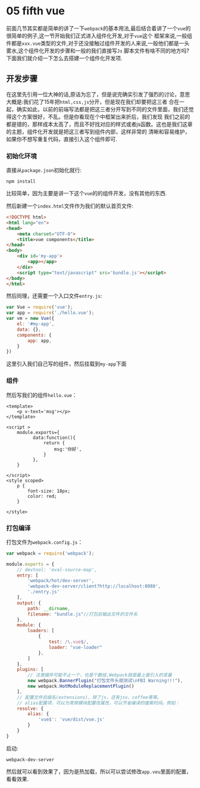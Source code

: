 # 05 fifth vue
前面几节其实都是简单的讲了一下`webpack`的基本用法,最后结合着讲了一个`vue`的很简单的例子,这一节开始我们正式进入组件化开发,对于`vue`这个
框架来说,一般组件都是`xxx.vue`类型的文件,对于还没接触过组件开发的人来说,一般他们都是一头雾水,这个组件化开发的步骤和一般的我们直接写`Js`
脚本文件有啥不同的地方吗?下面我们就介绍一下怎么去搭建一个组件化开发项.

## 开发步骤
在这里先引用一位大神的话,原话为忘了，但是说完确实引发了强烈的讨论，意思大概是:我们花了15年把`html,css,js`分开，但是现在我们却要把这三者
合在一起，确实如此，以前的前端写法都是把这三者分开写到不同的文件里面，我们还觉得这个方案很好，不乱。但是你看现在个中框架出来折后，我们发现
我们之前的都是错的，那样成本太高了，而且不好找对应的样式或者js函数。这也是我们这章的主题，组件化开发就是把这三者写到组件内部，这样非常的
清晰和容易维护，如果你不想写重复代码，直接引入这个组件即可.

### 初始化环境
直接从`package.json`初始化就行:
```
npm install
```
比较简单，因为主要是讲一下这个`vue`的的组件开发，没有其他的东西.

然后新建一个`index.html`文件作为我们的默认首页文件:
```html
<!DOCTYPE html>
<html lang="en">
<head>
	<meta charset="UTF-8">
	<title>vue components</title>
</head>
<body>
    <div id='my-app'>
   	    <app></app>
    </div>
	<script type="text/javascript" src='bundle.js'></script>
</body>
</html>
```
然后同理，还需要一个入口文件`entry.js`:
```js
var Vue = require('vue');
var app = require('./hello.vue');
var vm = new Vue({
    el: '#my-app',
    data: {},
    components: {
        app: app,
    }
})
```
这里引入我们自己写的组件，然后挂载到`my-app`下面

### 组件
然后写我们的组件`hello.vue`：
```vue
<template>
	<p v-text='msg'></p>
</template>

<script >
	module.exports={
		  data:function(){
		  	  return {
		  	  	  msg:'你好',
		  	  }
		  },
	}

</script>
<style scoped>
	p {
		font-size: 18px;
		color: red;
	}

</style>
```

### 打包编译
打包文件为`webpack.config.js`：
```js
var webpack = require('webpack');

module.exports = {
    // devtool: 'eval-source-map',
    entry: [
        'webpack/hot/dev-server',
        'webpack-dev-server/client?http://localhost:8080',
        './entry.js'
    ],
    output: {
        path: __dirname,
        filename: "bundle.js"//打包后输出文件的文件名
    },
    module: {
        loaders: [
            {
                test: /\.vue$/,
                loader: "vue-loader"
            },
        ]
    },
    plugins: [
        // 注意插件可能不止一个，也是个数组,Webpack就是最上面引入的变量
        new webpack.BannerPlugin("打包文件头部测试\nFBI Warning!!!"),
        new webpack.HotModuleReplacementPlugin()
    ],
    // 配置文件后缀名(extensions)，除了js，还有jsx、coffee等等。
    // alias配置项，可以为常用模块配置改属性，可以节省编译的搜索时间。例如：
    resolve: {
        alias: {
            'vue$': 'vue/dist/vue.js'
        }
    }
}
```
启动:
```
webpack-dev-server
```
然后就可以看到效果了，因为是热加载，所以可以尝试修改`app.veu`里面的配置，看看效果.